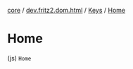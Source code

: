 [core](../../index.md) / [dev.fritz2.dom.html](../index.md) / [Keys](index.md) / [Home](./-home.md)

# Home

(js) `Home`